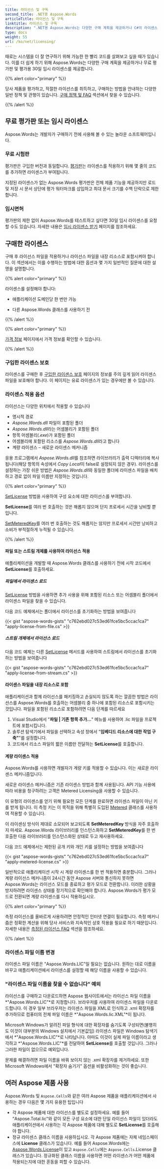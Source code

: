 ```yaml
---
title: 라이선스 및 구독
second_title: .NET용 Aspose.Words
articleTitle: 라이선스 및 구독
linktitle: 라이선스 및 구독
description: ".NET용 Aspose.Words는 다양한 구매 계획을 제공하거나 C#의 라이센스 및 구독 정책을 사용하여 평가할 수 있는 무료 평가판과 30일 임시 라이센스를 제공합니다."
type: docs
weight: 55
url: /ko/net/licensing/
---
```


때로는 시스템을 더 잘 연구하기 위해 가능한 한 빨리 코드를 살펴보고 싶을 때가 있습니다. 이를 더 쉽게 하기 위해 Aspose.Words는 다양한 구매 계획을 제공하거나 무료 평가판 및 평가용 30일 임시 라이센스를 제공합니다.

{{% alert color="primary" %}}

당사 제품을 평가하고, 적절한 라이선스를 취득하고, 구매하는 방법을 안내하는 다양한 일반 정책 및 관행이 있습니다. [구매 정책 및 FAQ](https://purchase.aspose.com/policies/) 섹션에서 찾을 수 있습니다.

{{% /alert %}}

## 무료 평가판 또는 임시 라이센스

Aspose.Words는 개발자가 구매하기 전에 사용해 볼 수 있는 놀라운 소프트웨어입니다.

### 무료 시험판

평가판은 구입한 버전과 동일합니다. [평가판](https://releases.aspose.com/words/)는 라이센스를 적용하기 위해 몇 줄의 코드를 추가하면 라이센스가 부여됩니다.

지정된 라이센스가 없는 Aspose.Words 평가판은 전체 제품 기능을 제공하지만 로드 및 저장 시 문서 상단에 평가 워터마크를 삽입하고 최대 문서 크기를 수백 단락으로 제한합니다.

### 임시면허

평가판의 제한 없이 Aspose.Words를 테스트하고 싶다면 30일 임시 라이센스를 요청할 수도 있습니다. 자세한 내용은 [임시 라이센스 받기](https://purchase.aspose.com/temporary-license/) 페이지를 참조하세요.

## 구매한 라이센스

구매 후 라이선스 파일을 적용하거나 라이선스 파일을 내장 리소스로 포함시켜야 합니다. 이 섹션에서는 이를 수행하는 방법에 대한 옵션과 몇 가지 일반적인 질문에 대한 설명을 설명합니다.

{{% alert color="primary" %}}

라이센스를 설정해야 합니다:

* 애플리케이션 도메인당 한 번만 가능

* 다른 Aspose.Words 클래스를 사용하기 전

{{% /alert %}}

{{% alert color="primary" %}}

[가격 정보](https://purchase.aspose.com/pricing/words/family/) 페이지에서 가격 정보를 확인할 수 있습니다.

{{% /alert %}}

### 구입한 라이센스 보호

라이센스를 구매한 후 [구입한 라이센스 보호](https://purchase.aspose.com/orders/protecting-your-license-file) 페이지의 정보를 주의 깊게 읽어 라이센스 파일을 보호해야 합니다. 이 페이지는 유료 라이센스가 있는 경우에만 볼 수 있습니다.

### 라이센스 적용 옵션

라이선스는 다양한 위치에서 적용할 수 있습니다

* 명시적 경로
* *Aspose.Words.dll* 파일이 포함된 폴더
* *Aspose.Words.dll*라는 어셈블리가 포함된 폴더
* 항목 어셈블리(*.exe*)가 포함된 폴더
* 어셈블리에 포함된 리소스를 *Aspose.Words.dll*라고 합니다
* 계량 라이센스 – 새로운 라이센스 메커니즘

응용 프로그램에서 *Aspose.Words.dll*를 참조하면 라이브러리가 출력 디렉터리에 복사됩니다(해당 항목의 속성에서 *Copy Local*이 false로 설정되지 않은 경우). 라이센스를 설정하는 가장 쉬운 방법은 *Aspose.Words.dll*와 동일한 폴더에 라이센스 파일을 배치하고 경로 없이 파일 이름만 지정하는 것입니다.

{{% alert color="primary" %}}

[SetLicense](https://reference.aspose.com/words/net/aspose.words/license/setlicense/#setlicense) 방법을 사용하여 구성 요소에 대한 라이선스를 부여합니다.

**SetLicense**를 여러 번 호출하는 것은 해롭지 않으며 단지 프로세서 시간을 낭비할 뿐입니다.

[SetMeteredKey](https://reference.aspose.com/words/net/aspose.words/metered/setmeteredkey/)를 여러 번 호출하는 것도 해롭지는 않지만 프로세서 시간만 낭비하고 소비가 부적절하게 누적될 수 있습니다.

{{% /alert %}}

#### 파일 또는 스트림 개체를 사용하여 라이선스 적용

애플리케이션을 개발할 때 Aspose.Words 클래스를 사용하기 전에 시작 코드에서 **SetLicense**를 호출하세요.

##### 파일에서 라이센스 로드

[SetLicense](https://reference.aspose.com/words/net/aspose.words/license/setlicense/) 방법을 사용하면 추가 사용을 위해 포함된 리소스 또는 어셈블리 폴더에서 라이센스 파일을 찾을 수 있습니다.

다음 코드 예제에서는 폴더에서 라이선스를 초기화하는 방법을 보여줍니다

{{< gist "aspose-words-gists" "c762ebd027c53ed61fce5bc5ccac1ca7" "apply-license-from-file.cs" >}}

##### 스트림 개체에서 라이선스 로드

다음 코드 예제는 다른 [SetLicense](https://reference.aspose.com/words/net/aspose.words/license/setlicense/) 메서드를 사용하여 스트림에서 라이선스를 초기화하는 방법을 보여줍니다

{{< gist "aspose-words-gists" "c762ebd027c53ed61fce5bc5ccac1ca7" "apply-license-from-stream.cs" >}}

#### 라이센스 파일을 내장 리소스로 포함

애플리케이션과 함께 라이선스를 패키징하고 손실되지 않도록 하는 깔끔한 방법은 라이선스를 Aspose.Words를 호출하는 어셈블리 중 하나에 포함된 리소스로 포함시키는 것입니다. 파일을 포함된 리소스로 포함하려면 다음 단계를 따르세요

1. Visual Studio에서 "**파일 | 기존 항목 추가…**" 메뉴를 사용하여 .lic 파일을 프로젝트에 포함시킵니다.
2. 솔루션 탐색기에서 파일을 선택하고 속성 창에서 "**임베디드 리소스에 대한 작업 구축"**"를 설정합니다.
3. 코드에서 리소스 파일의 짧은 이름만 전달하는 **SetLicense**를 호출합니다.

#### 계량 라이센스 적용

Aspose.Words를 사용하면 개발자가 계량 키를 적용할 수 있습니다. 이는 새로운 라이센스 메커니즘입니다.

새로운 라이센스 메커니즘은 기존 라이센스 방법과 함께 사용됩니다. API 기능 사용에 따라 비용을 청구하려는 고객은 Metered Licensing을 사용할 수 있습니다.

이 유형의 라이센스를 얻기 위해 필요한 모든 단계를 완료하면 라이센스 파일이 아닌 키를 받게 됩니다. 이 측정 키는 이 목적을 위해 특별히 도입된 [Metered](https://reference.aspose.com/words/net/aspose.words/metered/) 클래스를 사용하여 적용할 수 있습니다.

이 라이센싱 방식이 제대로 소모되어 보고되도록 **SetMeteredKey** 방식을 자주 호출하지 마세요. Aspose.Words 라이브러리를 인스턴스화하고 **SetMeteredKey**를 한 번 호출한 다음 라이브러리를 인스턴스화된 상태로 두고 재사용하세요.

다음 코드 예제에서는 제한된 공개 키와 개인 키를 설정하는 방법을 보여줍니다

{{< gist "aspose-words-gists" "c762ebd027c53ed61fce5bc5ccac1ca7" "apply-metered-license.cs" >}}

일반적으로 애플리케이션 시작 시 계량 라이센스를 한 번 적용하면 충분합니다. 그러나 계량 라이선스 메커니즘이 24시간 동안 Aspose 서버와 통신하지 못하면 Aspose.Words는 라이선스 모드를 종료하고 평가 모드로 전환합니다. 이러한 상황을 방지하려면 라이센스 상태를 정기적으로 확인해야 합니다. Aspose.Words가 평가 모드로 전환되면 계량 라이센스를 다시 적용하십시오.

{{% alert color="primary" %}}

측정 라이선스를 올바르게 사용하려면 안정적인 인터넷 연결이 필요합니다. 측정 메커니즘은 정확한 계산을 위해 당사 서비스와 지속적인 상호 작용을 필요로 하기 때문입니다. 자세한 내용은 [측정된 라이선스 FAQ](https://purchase.aspose.com/faqs/licensing/metered/) 섹션을 참조하세요.

{{% /alert %}}

### 라이센스 파일 이름 변경

라이센스 파일 이름은 "Aspose.Words.LIC"일 필요는 없습니다. 원하는 대로 이름을 바꾸고 애플리케이션에서 라이센스를 설정할 때 해당 이름을 사용할 수 있습니다.

### "라이센스 파일 이름을 찾을 수 없습니다" 예외

라이선스를 구매하고 다운로드하면 Aspose 웹사이트에서는 라이선스 파일 이름을 *"Aspose.Words.LIC"*로 지정합니다. 브라우저를 사용하여 라이센스 파일을 다운로드합니다. 이 경우 일부 브라우저는 라이센스 파일을 XML로 인식하고 .xml 확장자를 추가하므로 컴퓨터의 전체 파일 이름은 *"Aspose.Words.lic.XML"*이 됩니다.

Microsoft Windows가 알려진 파일 형식에 대한 확장자를 숨기도록 구성되면(불행히도 이것이 대부분의 Windows 설치에서 기본값임) 라이센스 파일은 Windows 탐색기에서 *"Aspose.Words.LIC"*로 나타납니다. 아마도 이것이 실제 파일 이름이라고 생각하고 *"Aspose.Words.LIC"*를 전달하여 **SetLicense**를 호출할 것입니다. 그러나 그러한 파일이 없으므로 예외입니다.

문제를 해결하려면 파일 이름을 바꿔 보이지 않는 .xml 확장자를 제거하세요. 또한 Microsoft Windows에서 "확장자 숨기기" 옵션을 비활성화하는 것이 좋습니다.

## 여러 Aspose 제품 사용

Aspose.Words 및 `Aspose.Cells`와 같은 여러 Aspose 제품을 애플리케이션에서 사용하는 경우 다음은 몇 가지 유용한 팁입니다

* 각 Aspose 제품에 대한 라이선스를 별도로 설정하세요. 예를 들어 "Aspose.Total.lic"와 같이 모든 구성 요소에 대한 단일 라이선스 파일이 있더라도 애플리케이션에서 사용하는 각 Aspose 제품에 대해 별도로 **SetLicense**를 호출해야 합니다.
* 정규 라이센스 클래스 이름을 사용하십시오. 각 Aspose 제품에는 자체 네임스페이스에 **License** 클래스가 있습니다. 예를 들어 Aspose.Words에는 [Aspose.Words.License](https://reference.aspose.com/words/net/aspose.words/license/)이 있고 `Aspose.Cells`에는 `Aspose.Cells`.License 클래스가 있습니다. 정규화된 클래스 이름을 사용하면 어떤 라이센스가 어떤 제품에 적용되는지에 대한 혼동을 피할 수 있습니다.
